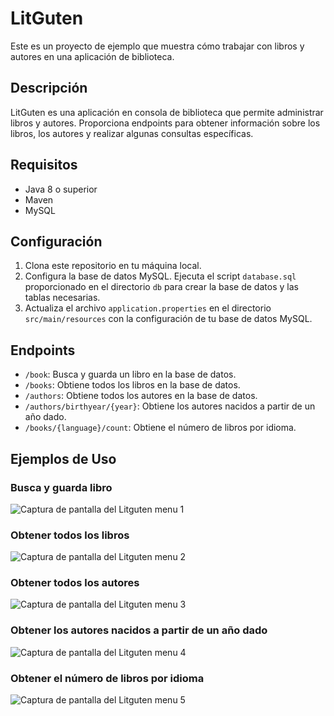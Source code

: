 # LitGuten

Este es un proyecto de ejemplo que muestra cómo trabajar con libros y autores en una aplicación de biblioteca.

## Descripción

LitGuten es una aplicación en consola de biblioteca que permite administrar libros y autores. Proporciona endpoints para obtener información sobre los libros, los autores y realizar algunas consultas específicas.

## Requisitos

- Java 8 o superior
- Maven
- MySQL

## Configuración

1. Clona este repositorio en tu máquina local.
2. Configura la base de datos MySQL. Ejecuta el script `database.sql` proporcionado en el directorio `db` para crear la base de datos y las tablas necesarias.
3. Actualiza el archivo `application.properties` en el directorio `src/main/resources` con la configuración de tu base de datos MySQL.

## Endpoints

- `/book`: Busca y guarda un libro en la base de datos.
- `/books`: Obtiene todos los libros en la base de datos.
- `/authors`: Obtiene todos los autores en la base de datos.
- `/authors/birthyear/{year}`: Obtiene los autores nacidos a partir de un año dado.
- `/books/{language}/count`: Obtiene el número de libros por idioma.

## Ejemplos de Uso

### Busca y guarda libro
<img src="URL_DE_LA_IMAGEN" alt="Captura de pantalla del Litguten menu 1">

### Obtener todos los libros
<img src="URL_DE_LA_IMAGEN" alt="Captura de pantalla del Litguten menu 2">


### Obtener todos los autores
<img src="URL_DE_LA_IMAGEN" alt="Captura de pantalla del Litguten menu 3">


### Obtener los autores nacidos a partir de un año dado
<img src="URL_DE_LA_IMAGEN" alt="Captura de pantalla del Litguten menu 4">

### Obtener el número de libros por idioma
<img src="URL_DE_LA_IMAGEN" alt="Captura de pantalla del Litguten menu 5">